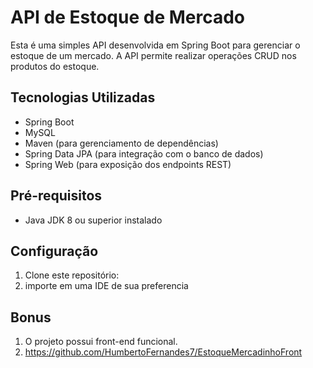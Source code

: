 # API de Estoque de Mercado

Esta é uma simples API desenvolvida em Spring Boot para gerenciar o estoque de um mercado. A API permite realizar operações CRUD nos produtos do estoque.

## Tecnologias Utilizadas

- Spring Boot
- MySQL
- Maven (para gerenciamento de dependências)
- Spring Data JPA (para integração com o banco de dados)
- Spring Web (para exposição dos endpoints REST)

## Pré-requisitos

- Java JDK 8 ou superior instalado

## Configuração

1. Clone este repositório:
2. importe em uma IDE de sua preferencia


## Bonus
1. O projeto possui front-end funcional.
2. https://github.com/HumbertoFernandes7/EstoqueMercadinhoFront

